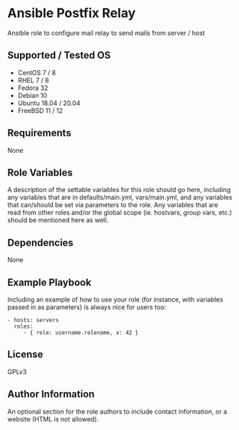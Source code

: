 Ansible Postfix Relay
=========

Ansible role to configure mail relay to send mails from server / host

Supported / Tested OS
---------------------

- CentOS 7 / 8
- RHEL 7 / 8
- Fedora 32
- Debian 10
- Ubuntu 18.04 / 20.04
- FreeBSD 11 / 12

Requirements
------------

None

Role Variables
--------------

A description of the settable variables for this role should go here, including any variables that are in defaults/main.yml, vars/main.yml, and any variables that can/should be set via parameters to the role. Any variables that are read from other roles and/or the global scope (ie. hostvars, group vars, etc.) should be mentioned here as well.

Dependencies
------------

None

Example Playbook
----------------

Including an example of how to use your role (for instance, with variables passed in as parameters) is always nice for users too:

    - hosts: servers
      roles:
         - { role: username.rolename, x: 42 }

License
-------

GPLv3

Author Information
------------------

An optional section for the role authors to include contact information, or a website (HTML is not allowed).

